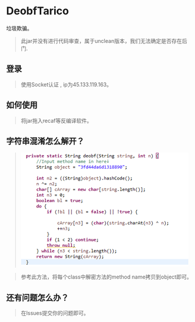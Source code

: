 # DeobfTarico
垃圾欺骗。

> 此jar并没有进行代码审查，属于unclean版本，我们无法确定是否存在后门.

## 登录
> 使用Socket认证 , ip为45.133.119.163。

## 如何使用
> 将jar拖入recaf等反编译软件。

## 字符串混淆怎么解开？
> ![参考这个方法解密即可](https://raw.githubusercontent.com/PCZ-G0D/DeobfTarico/main/StringDeobf.png)

> 参考此方法，将每个class中解密方法的method name拷贝到object即可。

## 还有问题怎么办？

> 在Issues提交你的问题即可。


